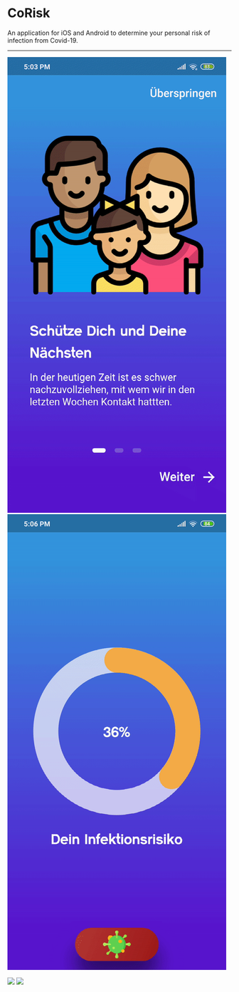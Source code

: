 # CoRisk

An application for iOS and Android to determine your personal risk of infection from Covid-19.
___________________________
![](https://github.com/timxschroeder/corisk/blob/master/screenshots/onboarding.gif)![](https://github.com/timxschroeder/corisk/blob/master/screenshots/features.gif)

<img src="https://openclipart.org/image/2400px/svg_to_png/28580/kablam-Number-Animals-1.png" width="200"/> <img src="https://openclipart.org/download/71101/two.svg" width="300"/>
